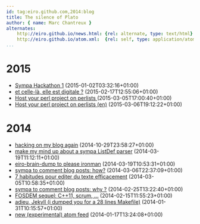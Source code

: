 ```yaml
---
id: tag:eiro.github.com,2014:blog
title: The silence of Plato
author: { name: Marc Chantreux }
alternates:
    http://eiro.github.io/news.html: {rel: alternate, type: text/html}
    http://eiro.github.io/atom.xml:  {rel: self, type: application/atom+xml}
...
```



# 2015

* [Sympa Hackathon 1](posts/2015/Sympa_Hackathon_1.html) (2015-01-02T03:32:16+01:00)
* [et celle-là, elle est digitale ?](posts/2015/et_celle_la_elle_est_digitale.html) (2015-02-17T12:55:06+01:00)
* [Host your perl project on perlists ](posts/2015/Host_your_perl_project_on_perlists.html) (2015-03-05T17:00:40+01:00)
* [Host your perl project on perlists (en)](posts/2015/Host_your_perl_project_on_perlists_en_.html) (2015-03-06T19:12:22+01:00)

# 2014

* [hacking on my blog again](posts/2014/hacking_on_my_blog_again.html) (2014-10-29T23:58:27+01:00)
* [make my mind up about a sympa ListDef parser](posts/2014/make_my_mind_up_about_a_sympa_ListDef_parser.html) (2014-03-19T11:12:11+01:00)
* [eiro-brain-dump to please ironman](posts/2014/eiro-brain-dump_to_please_ironman.html) (2014-03-19T10:53:31+01:00)
* [sympa to comment blog posts: how?](posts/2014/sympa_to_comment_blog_posts_how_.html) (2014-03-06T22:37:09+01:00)
* [7 habitudes pour editer du texte efficacement](posts/2014/7_habitudes_pour_editer_du_texte_efficacement.html) (2014-03-05T10:58:35+01:00)
* [sympa to comment blog posts: why ?](posts/2014/sympa_to_comment_blog_posts_why_.html) (2014-02-25T13:22:40+01:00)
* [FOSDEM sequel: C++11, scrum, ...](posts/2014/FOSDEM_sequel_C_11_scrum_.html) (2014-02-15T11:55:23+01:00)
* [adieu, Jekyll (i dumped you for a 28 lines Makefile)](posts/2014/adieu_Jekyll_i_dumped_you_for_a_28_lines_Makefile_.html) (2014-01-31T10:15:57+01:00)
* [new (experimental) atom feed](posts/2014/new_experimental_atom_feed.html) (2014-01-17T13:24:08+01:00)
